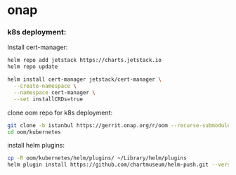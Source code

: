 # onap

### k8s deployment:

Install cert-manager:
```bash
helm repo add jetstack https://charts.jetstack.io
helm repo update

helm install cert-manager jetstack/cert-manager \
  --create-namespace \
  --namespace cert-manager \
  --set installCRDs=true
```

clone oom repo for k8s deployment:
```bash
git clone -b istanbul https://gerrit.onap.org/r/oom --recurse-submodules --depth 1
cd oom/kubernetes
```

install helm plugins:
```bash
cp -R oom/kubernetes/helm/plugins/ ~/Library/helm/plugins
helm plugin install https://github.com/chartmuseum/helm-push.git --version 0.9.0
```

